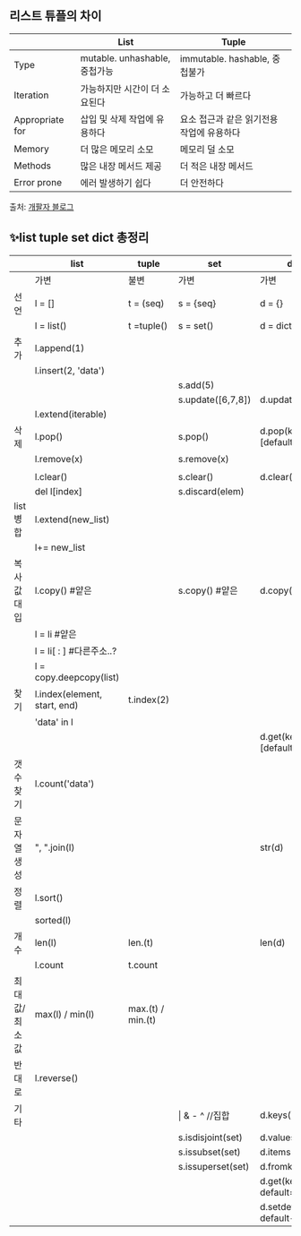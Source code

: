 

## 리스트 튜플의 차이

|                 | List                          | Tuple                                     |
| --------------- | ----------------------------- | ----------------------------------------- |
| Type            | mutable. unhashable, 중첩가능 | immutable. hashable, 중첩불가             |
| Iteration       | 가능하지만 시간이 더 소요된다 | 가능하고 더 빠르다                        |
| Appropriate for | 삽입 및 삭제 작업에 유용하다  | 요소 접근과 같은 읽기전용 작업에 유용하다 |
| Memory          | 더 많은 메모리 소모           | 메모리 덜 소모                            |
| Methods         | 많은 내장 메서드 제공         | 더 적은 내장 메서드                       |
| Error prone     | 에러 발생하기 쉽다            | 더 안전하다                               |

출처: [개팔자 블로그](https://velog.io/@palza4dev/TIL.-20-%ED%8C%8C%EC%9D%B4%EC%8D%AC-List-vs-Tuple-Dictionary-vs-Set-%EB%B9%84%EA%B5%90-%EB%B0%8F-%EB%A9%94%EC%84%9C%EB%93%9C-%EC%A0%95%EB%A6%AC)



## ✨list tuple set dict 총정리

|               | list                         | tuple             | set               | dict                            |
| ------------- | ---------------------------- | ----------------- | ----------------- | ------------------------------- |
|               | 가변                         | 불변              | 가변              | 가변                            |
| 선언          | l = []                       | t = (seq)         | s = {seq}         | d = {}                          |
|               | l = list()                   | t =tuple()        | s = set()         | d = dict()                      |
| 추가          | l.append(1)                  |                   |                   |                                 |
|               | l.insert(2, 'data')          |                   |                   |                                 |
|               |                              |                   | s.add(5)          |                                 |
|               |                              |                   | s.update([6,7,8]) | d.update(dic)                   |
|               | l.extend(iterable)           |                   |                   |                                 |
| 삭제          | l.pop()                      |                   | s.pop()           | d.pop(key, [default])           |
|               | l.remove(x)                  |                   | s.remove(x)       |                                 |
|               |                              |                   |                   |                                 |
|               | l.clear()                    |                   | s.clear()         | d.clear()                       |
|               | del l[index]                 |                   | s.discard(elem)   |                                 |
| list 병합     | l.extend(new_list)           |                   |                   |                                 |
|               | l+= new_list                 |                   |                   |                                 |
| 복사값 대입   | l.copy() #얕은               |                   | s.copy() #얕은    | d.copy() #얕은                  |
|               | l = li #얕은                 |                   |                   |                                 |
|               | l = li[ : ] #다른주소..?     |                   |                   |                                 |
|               | l = copy.deepcopy(list)      |                   |                   |                                 |
| 찾기          | l.index(element, start, end) | t.index(2)        |                   |                                 |
|               | 'data' in l                  |                   |                   |                                 |
|               |                              |                   |                   | d.get(key, [default])           |
| 갯수 찾기     | l.count('data')              |                   |                   |                                 |
| 문자열 생성   | ", ".join(l)                 |                   |                   | str(d)                          |
| 정렬          | l.sort()                     |                   |                   |                                 |
|               | sorted(l)                    |                   |                   |                                 |
| 개수          | len(l)                       | len.(t)           |                   | len(d)                          |
|               | l.count                      | t.count           |                   |                                 |
| 최대값/최소값 | max(l) / min(l)              | max.(t) / min.(t) |                   |                                 |
| 반대로        | l.reverse()                  |                   |                   |                                 |
| 기타          |                              |                   | \| & - ^ //집합   | d.keys()                        |
|               |                              |                   | s.isdisjoint(set) | d.values()                      |
|               |                              |                   | s.issubset(set)   | d.items()                       |
|               |                              |                   | s.issuperset(set) | d.fromkeys()                    |
|               |                              |                   |                   | d.get(key, default=None)        |
|               |                              |                   |                   | d.setdefault(key, default-None) |

